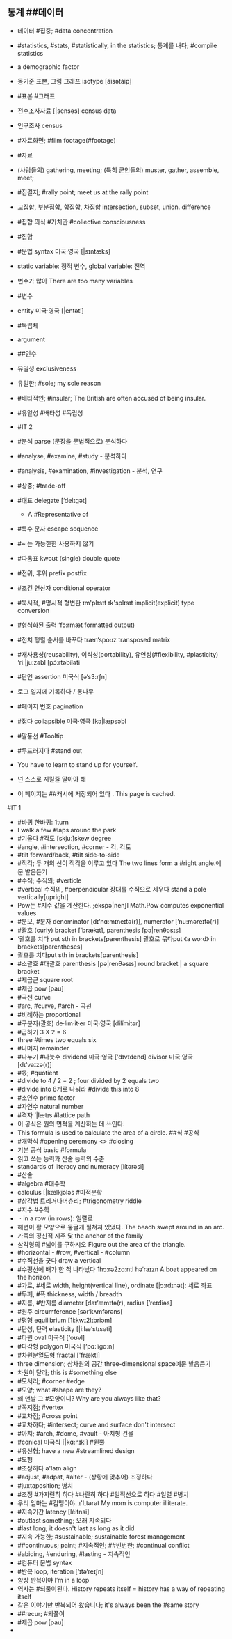 ## 통계 ##데이터
* 데이터 #집중; #data concentration
* #statistics, #stats, #statistically, in the statistics; 통계를 내다; #compile statistics
* a demographic factor
* 동기준 표본, 그림 그래프							 isotype [áisətàip] 
* #표본 #그래프
* 전수조사자료 								 [|sensəs] census data 
* 인구조사 										 census
* #자료화면; #film footage(#footage)
* #자료
* (사람들의) gathering, meeting; (특히 군인들의) muster, gather, assemble, meet; 
* #집결지; #rally point; meet us at the rally point
* 교집합, 부분집합, 합집합, 차집합 	 	 intersection, subset, union. difference
* #집합 의식 #가치관 #collective consciousness
* #집합
* #문법								 syntax 미국·영국 [|sɪntӕks]
* static variable: 정적 변수, global variable: 전역
* 변수가 많아 There are too many variables
* #변수
* entity 미국·영국 [|entəti] 
* #독립체
* argument
* ##인수
* 유일성 exclusiveness
* 유일한; #sole; my sole reason
* #배타적인; #insular; The British are often accused of being insular.
* #유일성 #배타성 #독립성
* #IT 2
* #분석 							 parse (문장을 문법적으로) 분석하다 
* #analyse, #examine, #study - 분석하다 
* #analysis, #examination, #investigation - 분석, 연구 
* #상충; #trade-off
* #대표								 delegate [‘delɪgət]
  * A #Representative of 
* #특수 문자 									escape sequence 
* #~ 는 가능한한 사용하지 않기
* #따옴표 						 kwoʊt (single) double quote
* #전위, 후위									 prefix postfix
* #조건 연산자 								 conditional operator
* #묵시적, #명시적 형변환 				ɪm'plɪsɪt ɪk'splɪsɪt implicit(explicit) type conversion
* #형식화된 출력							 ‘fɔ:rmӕt formatted output)
* #전치 행렬 					 순서를 바꾸다 trӕn‘spoʊz transposed matrix
* #재사용성(reusability), 이식성(portability), 유연성(#flexibility, #plasticity) 	 ‘ri:|ju:zəbl [pɔ́:rtəbíləti
* #단언 								 assertion 미국식 [ə‘s3:rʃn] 
* 로그 									일지에 기록하다 / 통나무
* #페이지 번호	pagination 
* #접다	collapsible 미국·영국 [kə|lӕpsəbl
* #말풍선	#Tooltip 
* #두드러지다	#stand out

* You have to learn to stand up for yourself.
* 넌 스스로 지킬줄 알아야 해
* 이 페이지는 ##캐시에 저장되어 있다					 . This page is cached. 

#IT 1
* #바퀴 										 한바퀴: 1turn
* I walk a few #laps around the park
* #기울다 #각도 							 [skjuː]skew degree
* #angle, #intersection, #corner - 각, 각도 
* #tilt forward/back, #tilt side-to-side
* #직각; 두 개의 선이 직각을 이루고 있다 The two lines form a #right angle.예문 발음듣기
* #수직; 수직의; #verticle
* #vertical 수직의, #perpendicular 장대를 수직으로 세우다 stand a pole vertically[upright] 
* Pow는 #지수 값을 계산한다.		 ;ekspə|nenʃl Math.Pow computes exponential values
* #분모, #분자			 denominator [dɪ‘nɑ:mɪneɪtə(r)], numerator [’nu:məreɪtə(r)]
* #괄호 					 (curly) bracket [‘brӕkɪt], parenthesis [pə|renθəsɪs] 
* ‘괄호를 치다 	 put sth in brackets[parenthesis] 괄호로 묶다put 《a word》 in brackets[parentheses]
* 괄호를 치다put sth in brackets[parenthesis]
* #소괄호 #대괄호 		 parenthesis [pə|renθəsɪs] round bracket | a square bracket 
* #제곱근 									 square root 
* #제곱 										 pow [pau]
* #곡선 											 curve
* #arc, #curve, #arch - 곡선 
* #비례하는									 proportional
* #구분자(괄호) 							 de·lim·it·er 미국∙영국 [dilímitər] 
* #곱하기 3 X 2 = 6 
* three #times two equals six
* #나머지 									 remainder
* #나누기 #나눗수 		 dividend 미국·영국 [‘dɪvɪdend] divisor 미국·영국 [dɪ‘vaɪzə(r)]
* #몫; #quotient
* #divide to 4 / 2 = 2 ; four divided by 2 equals two
* #divide into 8개로 나눠라 #divide this into 8
* #소인수 	prime factor
* #자연수	natural number
* #격자	‘|lӕtɪs #lattice path 
* 이 공식은 원의 면적을 계산하는 데 쓰인다.
* 	This formula is used to calculate the area of a circle. ##식 #공식
* #개막식	#opening ceremony <> #closing
* 기본 공식	basic #formula
* 읽고 쓰는 능력과 산술 능력의 수준
* 	standards of literacy and numeracy [lítərǝsi]
* #산술
* #algebra	#대수학
* calculus [|kӕlkjələs	#미적분학
* #삼각법	트리거나머츄리; #trigonometry riddle
* #지수 #수학
* ㆍin a row (in rows): 일렬로
* 해변이 활 모양으로 둥글게 펼쳐져 있었다. 		 The beach swept around in an arc. 
* 가족의 정신적 지주 						 닻 the anchor of the family 
* 삼각형의 #넓이를 구하시오 				 Figure out the area of the triangle. 
* #horizontal - #row, #vertical - #column
* #수직선을 긋다									 draw a vertical 
* #수평선에 배가 한 척 나타났다 	 1hɔ:rə2zɑ:ntl hə‘raɪzn A boat appeared on the horizon.
* #가로, #세로 				 width, height(vertical line), ordinate [|ɔ:rdɪnət]: 세로 좌표
* #두께, #폭 							 thickness, width / breadth 
* #지름, #반지름 						 diameter [daɪ‘ӕmɪtə(r), radius [’reɪdiəs]
* #원주 								 circumference [sər‘kʌmfərəns[
* #평형 								 equilibrium [1i:kwɪ2lɪbriəm]
* #탄성, 탄력 							 elasticity [|i:lӕ‘stɪsəti]
* #타원 									 oval 미국식 [‘oʊvl]
* #다각형 							 polygon 미국식 [‘pɑ:ligɑ:n]
* #차원분열도형 								 fractal ['frӕktl] 
* three dimension; 삼차원의 공간 three-dimensional space예문 발음듣기
* 차원이 달라; this is #something else
* #모서리; #corner #edge
* #모양; what #shape are they?
* 왜 맨날 그 #모양이니? Why are you always like that?
* #꼭지점; #vertex
* #교차점; #cross point
* #교차하다; #intersect; curve and surface don't intersect
* #아치; #arch, #dome, #vault - 아치형 건물 
* #conical 미국식 [|kɑ:nɪkl] #원뿔
* #유선형; have a new #streamlined design
* #도형
* #조정하다 									 ə'laɪn align
* #adjust, #adpat, #alter - (상황에 맞추어) 조정하다 
* #juxtaposition; 병치
* #조정 #가지런히 하다 #나란히 하다 #일직선으로 하다 #일렬 #병치
* 우리 엄마는 #컴맹이야.					 ɪ'lɪtərət My mom is computer illiterate.
* #지속기간								 latency [léitnsi] 
* #outlast something; 오래 지속되다
* #last long; it doesn't last as long as it did
* #지속 가능한; #sustainable; sustainable forest management
* ##continuous; paint; #지속적인; ##빈번한; #continual conflict
* #abiding, #enduring, #lasting - 지속적인 
* #컴퓨터 문법 										 syntax
* #반복 								 loop, iteration [‘ɪtə‘reɪʃn]
* 항상 반복이야 								 I’m in a loop
* 역사는 #되풀이된다. 		 History repeats itself = history has a way of repeating itself
* 같은 이야기만 반복되어 왔습니다; it's always been the #same story
* ##recur; #되풀이
* #제곱 										 pow [pau]
* 